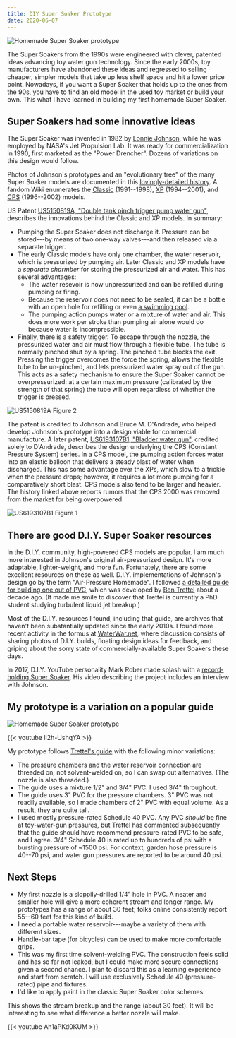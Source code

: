 ```yaml
---
title: DIY Super Soaker Prototype
date: 2020-06-07
---
```


![Homemade Super Soaker prototype](/static/images/homemade-super-soaker-prototype.jpg)

The Super Soakers from the 1990s were engineered with clever, patented ideas
advancing toy water gun technology. Since the early 2000s, toy manufacturers
have abandoned these ideas and regressed to selling cheaper, simpler models that
take up less shelf space and hit a lower price point. Nowadays, if you want a
Super Soaker that holds up to the ones from the 90s, you have to find an old
model in the used toy market or build your own. This what I have learned in
building my first homemade Super Soaker.

## Super Soakers had some innovative ideas

The Super Soaker was invented in 1982 by
[Lonnie Johnson](https://en.wikipedia.org/wiki/Lonnie_Johnson_(inventor)), while
he was employed by NASA's Jet Propulsion Lab. It was ready for commercialization
in 1990, first marketed as the "Power Drencher". Dozens of variations on this
design would follow.

Photos of Johnson's prototypes and an "evolutionary tree" of the many Super
Soaker models are documented in this
[lovingly-detailed history](http://www.isoaker.com/Info/history_supersoaker.html).
A fandom Wiki enumerates the
[Classic](https://nerf.fandom.com/wiki/Classic_Super_Soaker) (1991--1998),
[XP](https://nerf.fandom.com/wiki/XP) (1994--2001), and
[CPS](https://nerf.fandom.com/wiki/CPS) (1996--2002) models.

US Patent [US5150819A, "Double tank pinch trigger pump water gun"](https://patents.google.com/patent/US5150819A/en),
describes the innovations behind the Classic and XP models. In summary:

* Pumping the Super Soaker does not discharge it. Pressure can be stored---by
  means of two one-way valves---and then released via a separate trigger.
* The early Classic models have only one chamber, the water reservoir, which is
  pressurized by pumping air. Later Classic and XP models have a *separate charmber*
  for storing the pressurized air and water. This has several advantages:
  * The water resevoir is now unpressurized and can be refilled during pumping
    or firing.
  * Because the reservoir does not need to be sealed, it can be a bottle with an
    open hole for refilling or even
    [a swimming pool](https://nerfpedialegacy.fandom.com/wiki/XP_Pool_Pumper_Blaster).
  * The pumping action pumps water or a mixture of water and air. This does more
    work per stroke than pumping air alone would do because water is
    incompressible.
* Finally, there is a safety trigger. To escape through the nozzle, the
  pressurized water and air must flow through a flexible tube. The tube is
  normally pinched shut by a spring. The pinched tube blocks the exit. Pressing
  the trigger overcomes the force the spring, allows the flexible tube to be
  un-pinched, and lets pressurized water spray out of the gun. This acts as a
  safety mechanism to ensure the Super Soaker cannot be overpressurized: at a
  certain maximum pressure (calibrated by the strength of that spring) the tube
  will open regardless of whether the trigger is pressed.

![US5150819A Figure 2](/static/images/US5150819A-Fig2.png)

The patent is credited to Johnson and Bruce M. D'Andrade, who helped develop
Johnson's prototype into a design viable for commercial manufacture.
A later patent, [US6193107B1, "Bladder water gun"](https://patents.google.com/patent/US6193107B1/en),
credited solely to D'Andrade, describes the design underlying the CPS (Constant
Pressure System) series. In a CPS model, the pumping action forces water into an
elastic balloon that delivers a steady blast of water when discharged. This has
some advantage over the XPs, which slow to a trickle when the pressure drops;
however, it requires a lot more pumping for a comparatively short blast. CPS
models also tend to be larger and heavier. The history linked above reports
rumors that the CPS 2000 was removed from the market for being overpowered.

![US6193107B1 Figure 1](/static/images/US6193107B1-Fig1.png)

## There are good D.I.Y. Super Soaker resources

In the D.I.Y. community, high-powered CPS models are popular. I am much more
interested in Johnson's original air-pressurized design. It's more adaptable,
lighter-weight, and more fun. Fortunately, there are some excellent resources on
these as well. D.I.Y. implementations of Johnson's design go by the term
"Air-Pressure Homemade". I followed
[a detailed guide for building one out of PVC](http://www.sscentral.org/homemade/aph/),
which was developed by
[Ben Trettel](http://trettel.org/) about a decade ago. (It made me smile to
discover that Trettel is currently a PhD student studying turbulent liquid jet
breakup.)

Most of the D.I.Y. resources I found, including that guide, are archives that
haven't been substantially updated since the early 2010s. I found more recent
activity in the formus at [WaterWar.net](https://waterwar.net/forum/index.php),
where discussion consists of sharing photos of D.I.Y. builds, floating design
ideas for feedback, and griping about the sorry state of commercially-available
Super Soakers these days.

In 2017, D.I.Y. YouTube personality Mark Rober made splash with a
[record-holding Super Soaker](https://www.youtube.com/watch?v=T1KRQ3RcvXA). His
video describing the project includes an interview with Johnson.

## My prototype is a variation on a popular guide

![Homemade Super Soaker prototype](/static/images/homemade-super-soaker-prototype-labeled.jpg)

{{< youtube lI2h-UshqYA >}}

My prototype follows [Trettel's guide](http://www.sscentral.org/homemade/aph/)
with the following minor variations:

* The pressure chambers and the water reservoir connection are threaded on, not
  solvent-welded on, so I can swap out alternatives. (The nozzle is also
  threaded.)
* The guide uses a mixture 1/2" and 3/4" PVC. I used 3/4" throughout.
* The guide uses 3" PVC for the pressure chambers. 3" PVC was not readily
  available, so I made chambers of 2" PVC with equal volume. As a result, they
  are quite tall.
* I used mostly pressure-rated Schedule 40 PVC. Any PVC *should* be fine
  at toy-water-gun pressures, but Trettel has commented subsequently that the
  guide should have recommend pressure-rated PVC to be safe, and I agree. 3/4"
  Schedule 40 is rated up to hundreds of psi with a bursting pressure of ~1500
  psi. For context, garden hose pressure is 40--70 psi, and water gun pressures
  are reported to be around 40 psi.

## Next Steps

* My first nozzle is a sloppily-drilled 1/4" hole in PVC. A neater and smaller
  hole will give a more coherent stream and longer range. My prototypes has a
  range of about 30 feet; folks online consistently report 55--60 feet for this
  kind of build.
* I need a portable water reservoir---maybe a variety of them with different
  sizes.
* Handle-bar tape (for bicycles) can be used to make more comfortable grips.
* This was my first time solvent-welding PVC. The construction feels solid and
  has so far not leaked, but I could make more secure connections given a second
  chance. I plan to discard this as a learning experience and start from
  scratch. I will use exclusively Schedule 40 (pressure-rated) pipe and
  fixtures.
* I'd like to apply paint in the classic Super Soaker color schemes.

This shows the stream breakup and the range (about 30 feet). It will be
interesting to see what difference a better nozzle will make.

{{< youtube Ah1aPKd0KUM >}}
